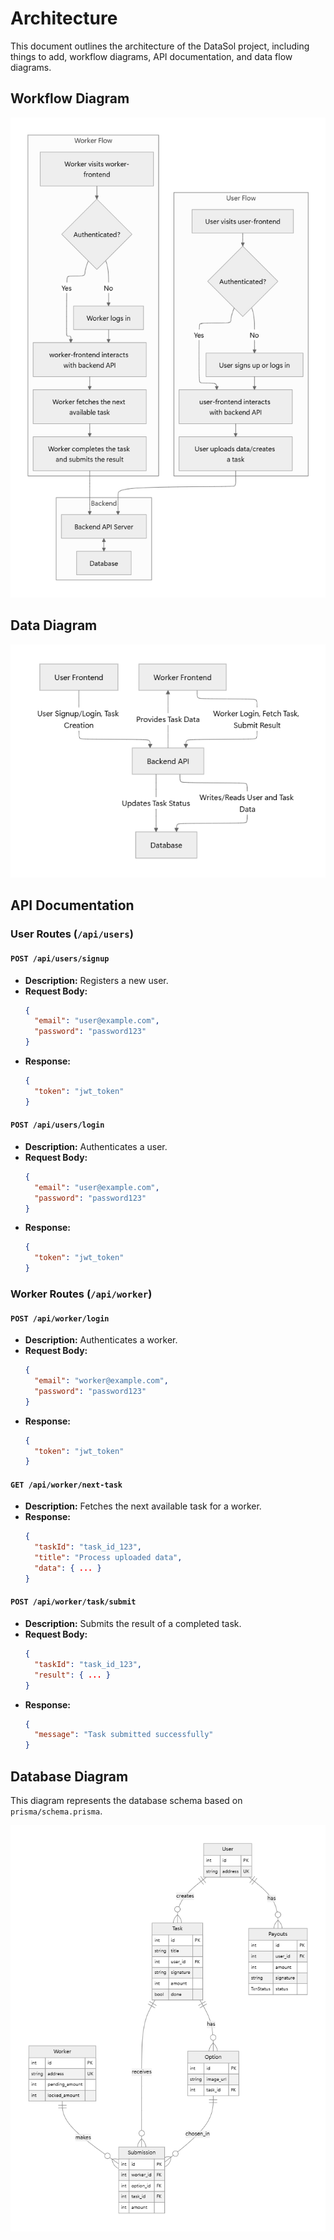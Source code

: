 # Architecture

This document outlines the architecture of the DataSol project, including things to add, workflow diagrams, API documentation, and data flow diagrams.


## Workflow Diagram
![Data Flow Diagram](workflow-diagram.png)

## Data Diagram

![Data Flow Diagram](data-flow.png)



## API Documentation

### User Routes (`/api/users`)

#### `POST /api/users/signup`
- **Description:** Registers a new user.
- **Request Body:**
  ```json
  {
    "email": "user@example.com",
    "password": "password123"
  }
  ```
- **Response:**
  ```json
  {
    "token": "jwt_token"
  }
  ```

#### `POST /api/users/login`
- **Description:** Authenticates a user.
- **Request Body:**
  ```json
  {
    "email": "user@example.com",
    "password": "password123"
  }
  ```
- **Response:**
  ```json
  {
    "token": "jwt_token"
  }
  ```

### Worker Routes (`/api/worker`)

#### `POST /api/worker/login`
- **Description:** Authenticates a worker.
- **Request Body:**
  ```json
  {
    "email": "worker@example.com",
    "password": "password123"
  }
  ```
- **Response:**
  ```json
  {
    "token": "jwt_token"
  }
  ```

#### `GET /api/worker/next-task`
- **Description:** Fetches the next available task for a worker.
- **Response:**
  ```json
  {
    "taskId": "task_id_123",
    "title": "Process uploaded data",
    "data": { ... }
  }
  ```

#### `POST /api/worker/task/submit`
- **Description:** Submits the result of a completed task.
- **Request Body:**
  ```json
  {
    "taskId": "task_id_123",
    "result": { ... }
  }
  ```
- **Response:**
  ```json
  {
    "message": "Task submitted successfully"
  }
  ```

## Database Diagram

This diagram represents the database schema based on `prisma/schema.prisma`.

![Database Diagram](db.png)